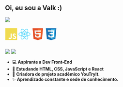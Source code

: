 ## Oi, eu sou a Valk :) 
<!--template-->
<div>
  <img height="180em" src="https://github-readme-stats.vercel.app/api?username=senabytes&show_icons=true&hide=contribs,prs&cache_seconds=86400&theme=midnight-purple"
</div>

<!--linguagens-->
  <div style="display: inline_block"><br>
  <img align="center" alt="Valk-Js" height="40" width="40" src="https://raw.githubusercontent.com/devicons/devicon/master/icons/javascript/javascript-plain.svg">
  <img align="center" alt="Valk-React" height="40" width="40" src="https://raw.githubusercontent.com/devicons/devicon/master/icons/react/react-original.svg">
  <img align="center" alt="Valk-HTML" height="40" width="40" src="https://raw.githubusercontent.com/devicons/devicon/master/icons/html5/html5-original.svg">
  <img align="center" alt="Valk-CSS" height="40" width="40" src="https://raw.githubusercontent.com/devicons/devicon/master/icons/css3/css3-original.svg">
</div>
 
  ##
<!--contatos-->
<div>
   <a href = "mailto:valkiriasenas@gmail.com"><img src="https://img.shields.io/badge/-Gmail-%23333?style=for-the-badge&logo=gmail&logoColor=white" target="_blank"></a>
  <a href="https://www.linkedin.com/in/valkiriadesenas/" target="_blank"><img src="https://img.shields.io/badge/-LinkedIn-%230077B5?style=for-the-badge&logo=linkedin&logoColor=white" target="_blank"></a> 
</div>

- 💻 **Aspirante a Dev Front-End**
- 🌱 **Estudando HTML, CSS, JavaScript e React** 
- 🚀 **Criadora do projeto acadêmico YouTryIt.**
- ✨ **Aprendizado constante e sede de conhecimento.**




